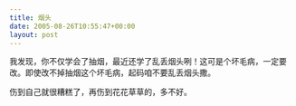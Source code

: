 ```yaml
---
title: 烟头
date: 2005-08-26T10:55:47+00:00
layout: post
---
```

我发现，你不仅学会了抽烟，最近还学了乱丢烟头咧！这可是个坏毛病，一定要改。即使改不掉抽烟这个坏毛病，起码咱不要乱丢烟头撒。

伤到自己就很糟糕了，再伤到花花草草的，多不好。
